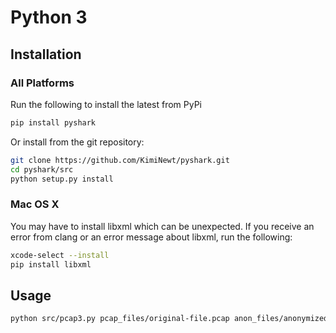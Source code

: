 # Python 3

## Installation

### All Platforms
Run the following to install the latest from PyPi
```bash
pip install pyshark
```

Or install from the git repository:
```bash
git clone https://github.com/KimiNewt/pyshark.git
cd pyshark/src
python setup.py install
```

### Mac OS X
You may have to install libxml which can be unexpected.  If you receive an error from clang or an error message about libxml, run the following:
```bash
xcode-select --install
pip install libxml
```

## Usage

```bash
python src/pcap3.py pcap_files/original-file.pcap anon_files/anonymized-file.pcap 
```
